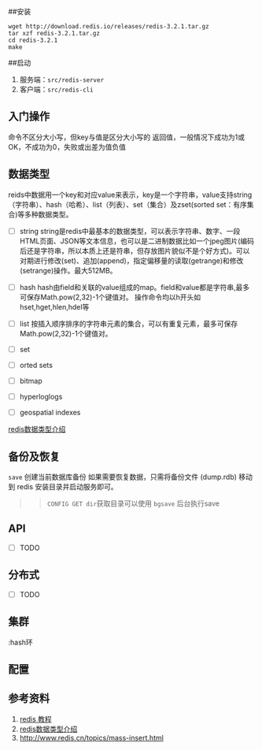 ##安装
```shell
wget http://download.redis.io/releases/redis-3.2.1.tar.gz
tar xzf redis-3.2.1.tar.gz
cd redis-3.2.1
make
```

##启动

1. 服务端：`src/redis-server`  
2. 客户端：`src/redis-cli`  

## 入门操作



命令不区分大小写，但key与值是区分大小写的
返回值，一般情况下成功为1或OK，不成功为0，失败或出差为值负值


## 数据类型
reids中数据用一个key和对应value来表示，key是一个字符串，value支持string（字符串）、hash（哈希）、list（列表）、set（集合）及zset(sorted set：有序集合)等多种数据类型。

- [ ] string 
string是redis中最基本的数据类型，可以表示字符串、数字、一段HTML页面、JSON等文本信息，也可以是二进制数据比如一个jpeg图片(编码后还是字符串，所以本质上还是符串，但存放图片貌似不是个好方式)。可以对期进行修改(set)、追加(append)，指定偏移量的读取(getrange)和修改(setrange)操作。最大512MB。

- [ ] hash
hash由field和关联的value组成的map。field和value都是字符串,最多可保存Math.pow(2,32)-1个键值对。
操作命令均以h开头如hset,hget,hlen,hdel等
- [ ] list
按插入顺序排序的字符串元素的集合，可以有重复元素，最多可保存Math.pow(2,32)-1个键值对。 


-[ ] set

- [ ] orted sets  
- [ ] bitmap
- [ ] hyperloglogs 
- [ ] geospatial indexes 
 
[redis数据类型介绍](http://www.redis.cn/topics/data-types-intro.html)

## 备份及恢复
`save` 创建当前数据库备份
如果需要恢复数据，只需将备份文件 (dump.rdb) 移动到 redis 安装目录并启动服务即可。
>>`CONFIG GET dir`获取目录可以使用 
>>`bgsave` 后台执行save





## API

- [ ] TODO


## 分布式
- [ ] TODO

## 集群
:hash环


## 配置


## 参考资料
1. [redis 教程](http://www.redis.net.cn/tutorial/3501.html)
2. [redis数据类型介绍](http://www.redis.cn/topics/data-types-intro.html)
3. http://www.redis.cn/topics/mass-insert.html
